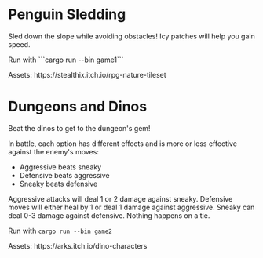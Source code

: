 # Penguin Sledding

<p>Sled down the slope while avoiding obstacles! Icy patches will help you gain speed. </p>
Run with ```cargo run --bin game1```
<p>Assets: https://stealthix.itch.io/rpg-nature-tileset</p>

# Dungeons and Dinos

Beat the dinos to get to the dungeon's gem!
<p>In battle, each option has different effects and is more or less effective against the enemy's moves:</p>

* Aggressive beats sneaky
* Defensive beats aggressive
* Sneaky beats defensive

<p>Aggressive attacks will deal 1 or 2 damage against sneaky. Defensive moves will either heal by 1 or deal 1 damage against aggressive. Sneaky can deal 0-3 damage against defensive. Nothing happens on a tie.</p>

Run with ```cargo run --bin game2```
  
<p>Assets: https://arks.itch.io/dino-characters</p>
